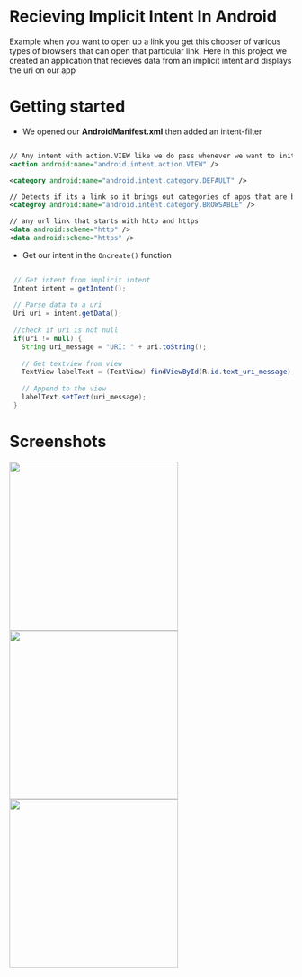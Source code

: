 # Recieving Implicit Intent In Android

Example when you want to open up a link you get this chooser of various types of browsers that can open that particular link. Here in this project we created an application
that recieves data from an implicit intent and displays the uri on our app

# Getting started

- We opened our <b>AndroidManifest.xml</b> then added an intent-filter 
```xml

// Any intent with action.VIEW like we do pass whenever we want to initialize an Implicit Intent
<action android:name="android.intent.action.VIEW" />

<category android:name="android.intent.category.DEFAULT" />

// Detects if its a link so it brings out categories of apps that are browser on your mobile phone
<categroy android:name="android.intent.category.BROWSABLE" />

// any url link that starts with http and https
<data android:scheme="http" />
<data android:scheme="https" />
 ```
 
 - Get our intent in the `Oncreate()` function
 
 ```Java
  
  // Get intent from implicit intent
  Intent intent = getIntent();
  
  // Parse data to a uri
  Uri uri = intent.getData();
  
  //check if uri is not null
  if(uri != null) {
    String uri_message = "URI: " + uri.toString();
    
    // Get textview from view
    TextView labelText = (TextView) findViewById(R.id.text_uri_message);
    
    // Append to the view
    labelText.setText(uri_message);
  }
 
 ```
 
 # Screenshots
 <img src="https://user-images.githubusercontent.com/18614379/54882891-1bfdfa80-4e5f-11e9-9b93-ebb511c13ec4.png" width="300px" />
 <img src="https://user-images.githubusercontent.com/18614379/54882872-cfb2ba80-4e5e-11e9-8fc0-708c5ee188a1.png" width="300px" />
 <img src="https://user-images.githubusercontent.com/18614379/54882871-cfb2ba80-4e5e-11e9-8120-12924f5cbf04.png" width="300px" />
 
 
 
